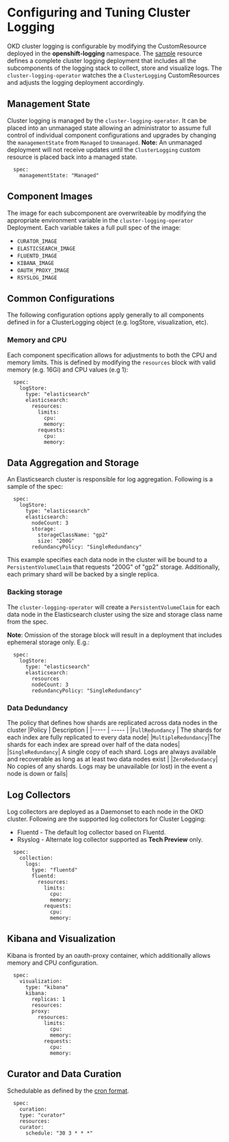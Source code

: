 # Configuring and Tuning Cluster Logging

OKD cluster logging is configurable by modifying the CustomResource deployed
in the **openshift-logging** namespace.  The [sample](../hack/cr.yaml) resource
defines a complete cluster logging deployment that includes all the subcomponents
of the logging stack to collect, store and visualize logs.  The `cluster-logging-operator`
watches the a `ClusterLogging` CustomResources and adjusts the logging deployment accordingly.

## Management State
Cluster logging is managed by the `cluster-logging-operator`.  It can be placed
into an unmanaged state allowing an administrator to assume full control of individual
component configurations and upgrades by changing the `managementState` from `Managed` to `Unmanaged`.
**Note:** An unmanaged deployment will not receive updates until the `ClusterLogging` custom resource is placed back into a managed state.
```
  spec:
    managementState: "Managed"
```

## Component Images
The image for each subcomponent are overwriteable by modifying the appropriate
environment variable in the `cluster-logging-operator` Deployment.  Each variable
takes a full pull spec of the image:

* `CURATOR_IMAGE`
* `ELASTICSEARCH_IMAGE`
* `FLUENTD_IMAGE`
* `KIBANA_IMAGE`
* `OAUTH_PROXY_IMAGE`
* `RSYSLOG_IMAGE`

## Common Configurations
The following configuration options apply generally to all components defined in for a ClusterLogging object (e.g. logStore, visualization, etc).

### Memory and CPU
Each component specification allows for adjustments to both the CPU and
memory limits.  This is defined by modifying the `resources`
block with valid memory (e.g. 16Gi) and CPU values (e.g 1):
```
  spec:
    logStore:
      type: "elasticsearch"
      elasticsearch:
        resources:
          limits:
            cpu:
            memory:
          requests:
            cpu:
            memory:
```

## Data Aggregation and Storage
An Elasticsearch cluster is responsible for log aggregation.  Following is a sample
of the spec:
```
  spec:
    logStore:
      type: "elasticsearch"
      elasticsearch:
        nodeCount: 3
        storage:
          storageClassName: "gp2"
          size: "200G"
        redundancyPolicy: "SingleRedundancy"
```
This example specifies each data node in the cluster will be bound to a `PersistentVolumeClaim` that
requests "200G" of "gp2" storage.  Additionally, each primary shard will be backed by a single replica.

### Backing storage
The `cluster-logging-operator` will create a `PersistentVolumeClaim` for each data node in the Elasticsearch cluster
using the size and storage class name from the spec.  

**Note**: Omission of the storage block will result in a deployment that includes ephemeral storage only. E.g.:
```
  spec:
    logStore:
      type: "elasticsearch"
      elasticsearch:
        resources
        nodeCount: 3
        redundancyPolicy: "SingleRedundancy"
```

### Data Dedundancy
The policy that defines how shards are replicated across data nodes in the cluster
|Policy | Description |
|----- | ----- |
|`FullRedundancy` | The shards for each index are fully replicated to every data node|
|`MultipleRedundancy`|The shards for each index are spread over half of the data nodes|
|`SingleRedundancy`| A single copy of each shard. Logs are always available and recoverable as long as at least two data nodes exist |
|`ZeroRedundancy`| No copies of any shards.  Logs may be unavailable (or lost) in the event a node is down or fails|

## Log Collectors
Log collectors are deployed as a Daemonset to each node in the OKD cluster.  Following are the
supported log collectors for Cluster Logging:
* Fluentd - The default log collector based on Fluentd.
* Rsyslog - Alternate log collector supported as **Tech Preview** only.

```
  spec:
    collection:
      logs:
        type: "fluentd"
        fluentd:
          resources:
            limits:
              cpu:
              memory:
            requests:
              cpu:
              memory:
```

## Kibana and Visualization
Kibana is fronted by an oauth-proxy container, which additionally allows memory and CPU
configuration.
```
  spec:
    visualization:
      type: "kibana"
      kibana:
        replicas: 1
        resources:
        proxy:
          resources:
            limits:
              cpu:
              memory:
            requests:
              cpu:
              memory:

```
## Curator and Data Curation
Schedulable as defined by the [cron format](https://en.wikipedia.org/wiki/Cron).
```
  spec:
    curation:
    type: "curator"
    resources:
    curator:
      schedule: "30 3 * * *"
```
